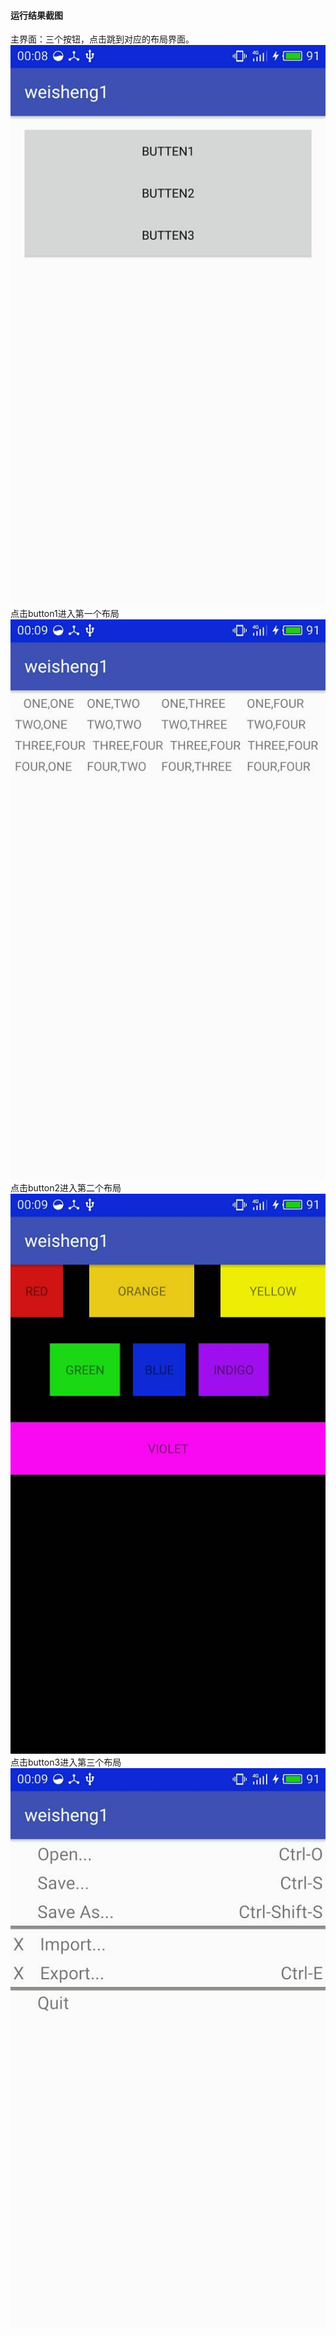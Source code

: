 #### 运行结果截图</br>
主界面：三个按钮，点击跳到对应的布局界面。</br>
![](https://github.com/wangweisheng/Layout/blob/master/app/src/main/res/Image/main.jpg)
</br>点击button1进入第一个布局</br>
![](https://github.com/wangweisheng/Layout/blob/master/app/src/main/res/Image/1.jpg)
</br>点击button2进入第二个布局</br>
![](https://github.com/wangweisheng/Layout/blob/master/app/src/main/res/Image/2.jpg)
</br>点击button3进入第三个布局</br>
![](https://github.com/wangweisheng/Layout/blob/master/app/src/main/res/Image/3.jpg)
